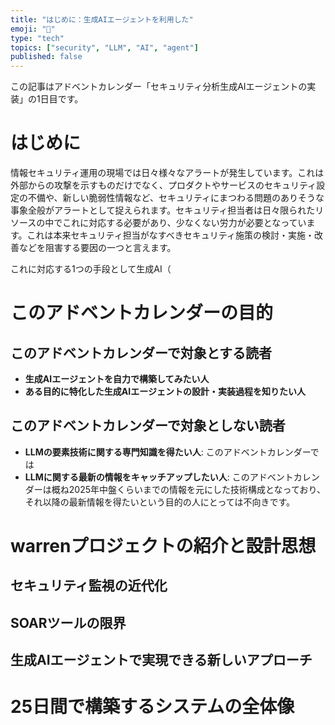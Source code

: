 ```yaml
---
title: "はじめに：生成AIエージェントを利用した"
emoji: "🤖"
type: "tech"
topics: ["security", "LLM", "AI", "agent"]
published: false
---
```


この記事はアドベントカレンダー「セキュリティ分析生成AIエージェントの実装」の1日目です。

# はじめに

情報セキュリティ運用の現場では日々様々なアラートが発生しています。これは外部からの攻撃を示すものだけでなく、プロダクトやサービスのセキュリティ設定の不備や、新しい脆弱性情報など、セキュリティにまつわる問題のありそうな事象全般がアラートとして捉えられます。セキュリティ担当者は日々限られたリソースの中でこれに対応する必要があり、少なくない労力が必要となっています。これは本来セキュリティ担当がなすべきセキュリティ施策の検討・実施・改善などを阻害する要因の一つと言えます。

これに対応する1つの手段として生成AI（

# このアドベントカレンダーの目的

## このアドベントカレンダーで対象とする読者

- **生成AIエージェントを自力で構築してみたい人**
- **ある目的に特化した生成AIエージェントの設計・実装過程を知りたい人**

## このアドベントカレンダーで対象としない読者

- **LLMの要素技術に関する専門知識を得たい人**: このアドベントカレンダーでは
- **LLMに関する最新の情報をキャッチアップしたい人**: このアドベントカレンダーは概ね2025年中盤くらいまでの情報を元にした技術構成となっており、それ以降の最新情報を得たいという目的の人にとっては不向きです。

# warrenプロジェクトの紹介と設計思想

## セキュリティ監視の近代化

## SOARツールの限界

## 生成AIエージェントで実現できる新しいアプローチ

# 25日間で構築するシステムの全体像


